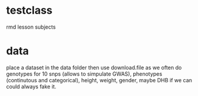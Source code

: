 # testclass
rmd lesson subjects

# data
place a dataset in the data folder then use download.file as we often do
genotypes for 10 snps (allows to simpulate GWAS), phenotypes (continutous and categorical), height, weight, gender, maybe DHB if we can could always fake it.
